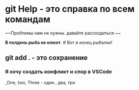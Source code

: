 # git Help - это справка по всем командам

~~Проблемы нам не нужны. давайте рассходиться ~~

**В полдень рыба не клюет**. # Вот и конец рыбалки!

## git add . - это сохранение

### Я хочу создать конфликт и спор в VSCode

_One, two, Three - один , два, три

